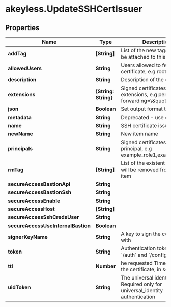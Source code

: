 # akeyless.UpdateSSHCertIssuer

## Properties

Name | Type | Description | Notes
------------ | ------------- | ------------- | -------------
**addTag** | **[String]** | List of the new tags that will be attached to this item | [optional] 
**allowedUsers** | **String** | Users allowed to fetch the certificate, e.g root,ubuntu | 
**description** | **String** | Description of the object | [optional] 
**extensions** | **{String: String}** | Signed certificates with extensions, e.g permit-port-forwarding&#x3D;\\\&quot;\\\&quot; | [optional] 
**json** | **Boolean** | Set output format to JSON | [optional] 
**metadata** | **String** | Deprecated - use description | [optional] 
**name** | **String** | SSH certificate issuer name | 
**newName** | **String** | New item name | [optional] 
**principals** | **String** | Signed certificates with principal, e.g example_role1,example_role2 | [optional] 
**rmTag** | **[String]** | List of the existent tags that will be removed from this item | [optional] 
**secureAccessBastionApi** | **String** |  | [optional] 
**secureAccessBastionSsh** | **String** |  | [optional] 
**secureAccessEnable** | **String** |  | [optional] 
**secureAccessHost** | **[String]** |  | [optional] 
**secureAccessSshCredsUser** | **String** |  | [optional] 
**secureAccessUseInternalBastion** | **Boolean** |  | [optional] 
**signerKeyName** | **String** | A key to sign the certificate with | 
**token** | **String** | Authentication token (see &#x60;/auth&#x60; and &#x60;/configure&#x60;) | [optional] 
**ttl** | **Number** | he requested Time To Live for the certificate, in seconds | 
**uidToken** | **String** | The universal identity token, Required only for universal_identity authentication | [optional] 


